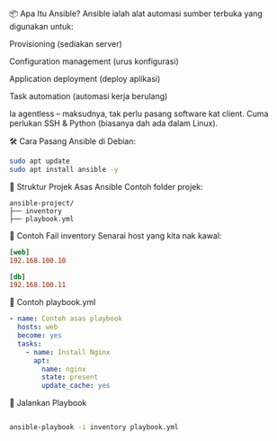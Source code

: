 📦 Apa Itu Ansible?
Ansible ialah alat automasi sumber terbuka yang digunakan untuk:

Provisioning (sediakan server)

Configuration management (urus konfigurasi)

Application deployment (deploy aplikasi)

Task automation (automasi kerja berulang)

Ia agentless – maksudnya, tak perlu pasang software kat client. Cuma perlukan SSH & Python (biasanya dah ada dalam Linux).



🛠️ Cara Pasang Ansible di Debian:

```bash
sudo apt update
sudo apt install ansible -y
```


📁 Struktur Projek Asas Ansible
Contoh folder projek:

```
ansible-project/
├── inventory
├── playbook.yml

```

📄 Contoh Fail inventory
Senarai host yang kita nak kawal:

```ini
[web]
192.168.100.10

[db]
192.168.100.11

```

📄 Contoh playbook.yml
```yaml
- name: Contoh asas playbook
  hosts: web
  become: yes
  tasks:
    - name: Install Nginx
      apt:
        name: nginx
        state: present
        update_cache: yes
```

🔁 Jalankan Playbook

```bash

ansible-playbook -i inventory playbook.yml
```
